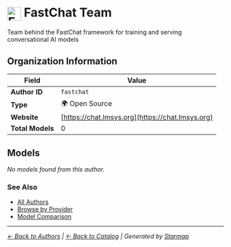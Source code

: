 # <img src="https://raw.githubusercontent.com/agentstation/starmap/master/internal/embedded/logos/fastchat.svg" alt="FastChat Team" width="32" height="32" style="vertical-align: middle;"> FastChat Team
  
  
  
Team behind the FastChat framework for training and serving conversational AI models
  
  
## Organization Information
  
| Field | Value |
|---------|---------|
| **Author ID** | `fastchat` |
| **Type** | 🌍 Open Source |
| **Website** | [https://chat.lmsys.org](https://chat.lmsys.org) |
| **Total Models** | 0 |

  
## Models
  
*No models found from this author.*
  
### See Also
  
- [All Authors](../)
- [Browse by Provider](../../providers/)
- [Model Comparison](../../models/)
  
---
*_[← Back to Authors](../) | [← Back to Catalog](../../) | Generated by [Starmap](https://github.com/agentstation/starmap)_*